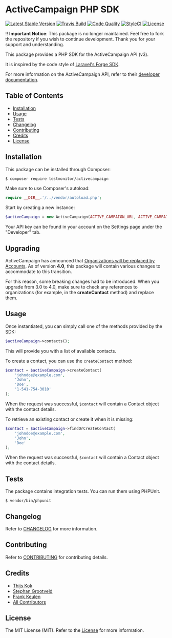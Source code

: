# ActiveCampaign PHP SDK

[![Latest Stable Version](https://poser.pugx.org/testmonitor/activecampaign/v/stable)](https://packagist.org/packages/testmonitor/activecampaign)
[![Travis Build](https://travis-ci.org/testmonitor/activecampaign.svg?branch=master)](https://travis-ci.org/testmonitor/activecampaign)
[![Code Quality](https://scrutinizer-ci.com/g/testmonitor/activecampaign/badges/quality-score.png?b=master)](https://scrutinizer-ci.com/g/testmonitor/activecampaign/?branch=master)
[![StyleCI](https://styleci.io/repos/176945288/shield)](https://styleci.io/repos/176945288)
[![License](https://poser.pugx.org/testmonitor/activecampaign/license)](https://packagist.org/packages/testmonitor/activecampaign)

:bangbang: **Important Notice**: This package is no longer maintained. Feel free to fork the repository if you wish to continue development. Thank you for your support and understanding.

This package provides a PHP SDK for the ActiveCampaign API (v3).

It is inspired by the code style of [Laravel's Forge SDK](https://github.com/themsaid/forge-sdk).

For more information on the ActiveCampaign API, refer to their [developer documentation](https://developers.activecampaign.com/reference).

## Table of Contents

- [Installation](#installation)
- [Usage](#usage)
- [Tests](#tests)
- [Changelog](#changelog)
- [Contributing](#contributing)
- [Credits](#credits)
- [License](#license)
  
## Installation

This package can be installed through Composer:

```sh
$ composer require testmonitor/activecampaign
```

Make sure to use Composer's autoload:

```php
require __DIR__.'/../vendor/autoload.php';
```

Start by creating a new instance:

```php
$activeCampaign = new ActiveCampaign(ACTIVE_CAMPAIGN_URL, ACTIVE_CAMPAIGN_KEY);
``` 

Your API key can be found in your account on the Settings page under the "Developer" tab.

## Upgrading

ActiveCampaign has announced that [Organizations will be replaced by Accounts](https://help.activecampaign.com/hc/en-us/articles/360008108619-Transitioning-from-the-Organization-field-to-Accounts). 
As of version **4.0**, this package will contain various changes to accommodate to this transition.

For this reason, some breaking changes had to be introduced. When you upgrade from 3.0 to 4.0, make sure
to check any references to organizations (for example, in the **createContact** method) and
replace them.

## Usage

Once instantiated, you can simply call one of the methods provided by the SDK:

```php
$activeCampaign->contacts();
```

This will provide you with a list of available contacts.

To create a contact, you can use the `createContact` method:

```php
$contact = $activeCampaign->createContact(
    'johndoe@example.com',
    'John',
    'Doe',
    '1-541-754-3010'
);
```

When the request was successful, `$contact` will contain a Contact object with the contact details.

To retrieve an existing contact or create it when it is missing:

```php
$contact = $activeCampaign->findOrCreateContact(
    'johndoe@example.com',
    'John',
    'Doe'
);
```

When the request was successful, `$contact` will contain a Contact object with the contact details.

## Tests

The package contains integration tests. You can run them using PHPUnit.

```
$ vendor/bin/phpunit
```

## Changelog

Refer to [CHANGELOG](CHANGELOG.md) for more information.

## Contributing

Refer to [CONTRIBUTING](CONTRIBUTING.md) for contributing details.

## Credits

- [Thijs Kok](https://www.testmonitor.com/)
- [Stephan Grootveld](https://www.testmonitor.com/)
- [Frank Keulen](https://www.testmonitor.com/)
- [All Contributors](../../contributors)

## License

The MIT License (MIT). Refer to the [License](LICENSE.md) for more information.
